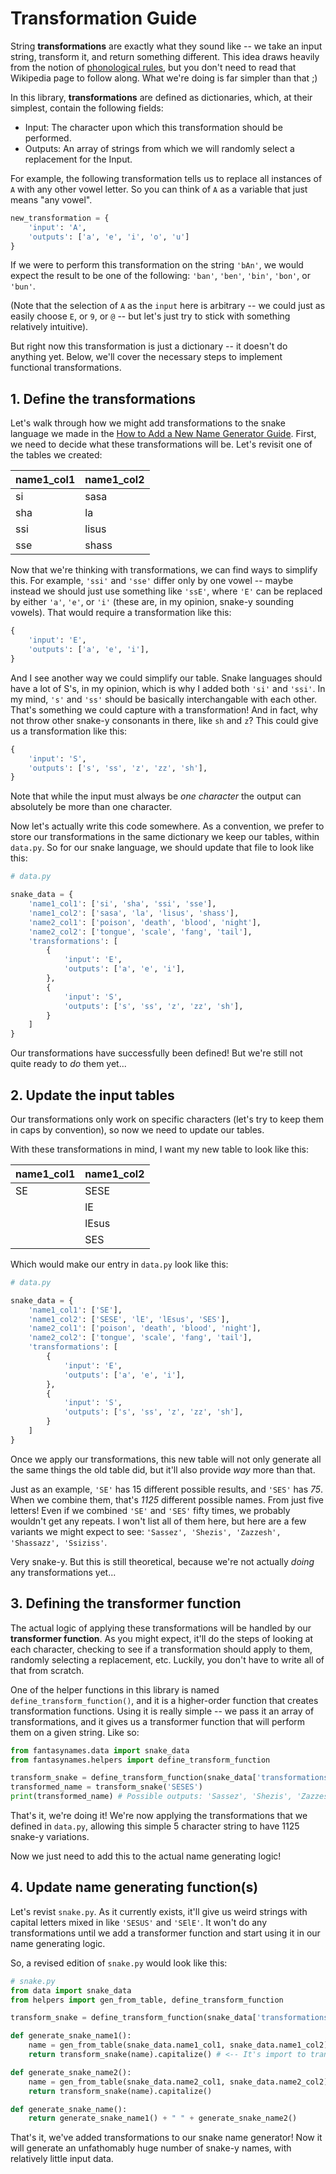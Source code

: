 # Transformation Guide

String **transformations** are exactly what they sound like -- we take an input string, transform it, and return something different. This idea draws heavily from the notion of [phonological rules](https://en.wikipedia.org/wiki/Phonological_rule), but you don't need to read that Wikipedia page to follow along. What we're doing is far simpler than that ;)

In this library, **transformations** are defined as dictionaries, which, at their simplest, contain the following fields:

- Input: The character upon which this transformation should be performed.
- Outputs: An array of strings from which we will randomly select a replacement for the Input.

For example, the following transformation tells us to replace all instances of `A` with any other vowel letter. So you can think of `A` as a variable that just means "any vowel".

```python
new_transformation = {
    'input': 'A',
    'outputs': ['a', 'e', 'i', 'o', 'u']
}
```

If we were to perform this transformation on the string `'bAn'`, we would expect the result to be one of the following: `'ban'`, `'ben'`, `'bin'`, `'bon'`, or `'bun'`.

(Note that the selection of `A` as the `input` here is arbitrary -- we could just as easily choose `E`, or `9`, or `@` -- but let's just try to stick with something relatively intuitive).

But right now this transformation is just a dictionary -- it doesn't do anything yet. Below, we'll cover the necessary steps to implement functional transformations.

## 1. Define the transformations

Let's walk through how we might add transformations to the snake language we made in the [How to Add a New Name Generator Guide](new-generator-guide.md). First, we need to decide what these transformations will be. Let's revisit one of the tables we created:

| name1_col1| name1_col2  |
|-----|-------|
| si  | sasa  |
| sha | la    |
| ssi | lisus |
| sse | shass |

Now that we're thinking with transformations, we can find ways to simplify this. For example, `'ssi'` and `'sse'` differ only by one vowel -- maybe instead we should just use something like `'ssE'`, where `'E'` can be replaced by either `'a'`, `'e'`, or `'i'` (these are, in my opinion, snake-y sounding vowels). That would require a transformation like this:

```python
{
    'input': 'E',
    'outputs': ['a', 'e', 'i'],
}
```

And I see another way we could simplify our table. Snake languages should have a lot of S's, in my opinion, which is why I added both `'si'` and `'ssi'`. In my mind, `'s'` and `'ss'` should be basically interchangable with each other. That's something we could capture with a transformation! And in fact, why not throw other snake-y consonants in there, like `sh` and `z`? This could give us a transformation like this:

```python
{
    'input': 'S',
    'outputs': ['s', 'ss', 'z', 'zz', 'sh'],
}
```
Note that while the input must always be _one character_ the output can absolutely be more than one character.

Now let's actually write this code somewhere. As a convention, we prefer to store our transformations in the same dictionary we keep our tables, within `data.py`. So for our snake language, we should update that file to look like this:

```python
# data.py

snake_data = {
    'name1_col1': ['si', 'sha', 'ssi', 'sse'],
    'name1_col2': ['sasa', 'la', 'lisus', 'shass'],
    'name2_col1': ['poison', 'death', 'blood', 'night'],
    'name2_col2': ['tongue', 'scale', 'fang', 'tail'],
    'transformations': [
        {
            'input': 'E',
            'outputs': ['a', 'e', 'i'],
        },
        {
            'input': 'S',
            'outputs': ['s', 'ss', 'z', 'zz', 'sh'],
        }
    ]
}
```

Our transformations have successfully been defined! But we're still not quite ready to _do_ them yet...

## 2. Update the input tables

Our transformations only work on specific characters (let's try to keep them in caps by convention), so now we need to update our tables.

With these transformations in mind, I want my new table to look like this:

| name1_col1| name1_col2  |
|-----|-------|
| SE  | SESE  |
|     | lE    |
|     | lEsus |
|     | SES |

Which would make our entry in `data.py` look like this:

```python
# data.py

snake_data = {
    'name1_col1': ['SE'],
    'name1_col2': ['SESE', 'lE', 'lEsus', 'SES'],
    'name2_col1': ['poison', 'death', 'blood', 'night'],
    'name2_col2': ['tongue', 'scale', 'fang', 'tail'],
    'transformations': [
        {
            'input': 'E',
            'outputs': ['a', 'e', 'i'],
        },
        {
            'input': 'S',
            'outputs': ['s', 'ss', 'z', 'zz', 'sh'],
        }
    ]
}
```

Once we apply our transformations, this new table will not only generate all the same things the old table did, but it'll also provide _way_ more than that.

Just as an example, `'SE'` has 15 different possible results, and `'SES'` has _75_. When we combine them, that's _1125_ different possible names. From just five letters! Even if we combined `'SE'` and `'SES'` fifty times, we probably wouldn't get any repeats. I won't list all of them here, but here are a few variants we might expect to see: `'Sassez', 'Shezis', 'Zazzesh', 'Shassazz', 'Ssiziss'`.

Very snake-y. But this is still theoretical, because we're not actually _doing_ any transformations yet...

## 3. Defining the transformer function

The actual logic of applying these transformations will be handled by our **transformer function**. As you might expect, it'll do the steps of looking at each character, checking to see if a transformation should apply to them, randomly selecting a replacement, etc. Luckily, you don't have to write all of that from scratch.

One of the helper functions in this library is named `define_transform_function()`, and it is a higher-order function that creates transformation functions. Using it is really simple -- we pass it an array of transformations, and it gives us a transformer function that will perform them on a given string. Like so:

```python
from fantasynames.data import snake_data
from fantasynames.helpers import define_transform_function

transform_snake = define_transform_function(snake_data['transformations'])
transformed_name = transform_snake('SESES')
print(transformed_name) # Possible outputs: 'Sassez', 'Shezis', 'Zazzesh', etc.
```

That's it, we're doing it! We're now applying the transformations that we defined in `data.py`, allowing this simple 5 character string to have 1125 snake-y variations.

Now we just need to add this to the actual name generating logic!

## 4. Update name generating function(s)

Let's revist `snake.py`. As it currently exists, it'll give us weird strings with capital letters mixed in like `'SESUS'` and `'SElE'`. It won't do any transformations until we add a transformer function and start using it in our name generating logic.

So, a revised edition of `snake.py` would look like this:

```python
# snake.py
from data import snake_data
from helpers import gen_from_table, define_transform_function

transform_snake = define_transform_function(snake_data['transformations'])

def generate_snake_name1():
    name = gen_from_table(snake_data.name1_col1, snake_data.name1_col2)
    return transform_snake(name).capitalize() # <-- It's import to transform it before capitalizing it!

def generate_snake_name2():
    name = gen_from_table(snake_data.name2_col1, snake_data.name2_col2)
    return transform_snake(name).capitalize()

def generate_snake_name():
    return generate_snake_name1() + " " + generate_snake_name2()
```

That's it, we've added transformations to our snake name generator! Now it will generate an unfathomably huge number of snake-y names, with relatively little input data.
